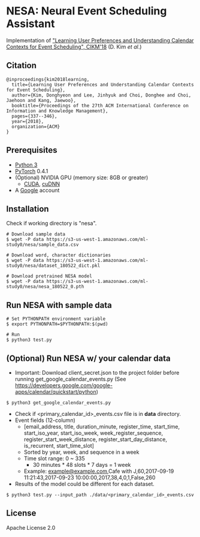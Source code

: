 # NESA: Neural Event Scheduling Assistant
Implementation of ["Learning User Preferences and Understanding Calendar Contexts for Event Scheduling", CIKM'18](https://arxiv.org/abs/1809.01316) (D. Kim _et al_.)

## Citation
```
@inproceedings{kim2018learning,
  title={Learning User Preferences and Understanding Calendar Contexts for Event Scheduling},
  author={Kim, Donghyeon and Lee, Jinhyuk and Choi, Donghee and Choi, Jaehoon and Kang, Jaewoo},
  booktitle={Proceedings of the 27th ACM International Conference on Information and Knowledge Management},
  pages={337--346},
  year={2018},
  organization={ACM}
}
```

## Prerequisites
* [Python 3](https://www.python.org/downloads/)
* [PyTorch](http://pytorch.org/) 0.4.1
* (Optional) NVIDIA GPU (memory size: 8GB or greater)
    * [CUDA](https://developer.nvidia.com/cuda-downloads), [cuDNN](https://developer.nvidia.com/cudnn)
* A [Google](https://www.google.com) account

## Installation
Check if working directory is "nesa".
```
# Download sample data
$ wget -P data https://s3-us-west-1.amazonaws.com/ml-study0/nesa/sample_data.csv

# Download word, character dictionaries
$ wget -P data https://s3-us-west-1.amazonaws.com/ml-study0/nesa/dataset_180522_dict.pkl

# Download pretrained NESA model
$ wget -P data https://s3-us-west-1.amazonaws.com/ml-study0/nesa/nesa_180522_0.pth
```

## Run NESA with sample data
```
# Set PYTHONPATH environment variable
$ export PYTHONPATH=$PYTHONPATH:$(pwd)

# Run
$ python3 test.py
```

## (Optional) Run NESA w/ your calendar data
* Important: Download client_secret.json to the project folder before running get_google_calendar_events.py
(See https://developers.google.com/google-apps/calendar/quickstart/python)
```
$ python3 get_google_calendar_events.py
```
* Check if <primary_calendar_id>_events.csv file is in __data__ directory.
* Event fields (12-column)
    * \[email_address, title, duration_minute, register_time, start_time, start_iso_year, start_iso_week, week_register_sequence, register_start_week_distance, register_start_day_distance, is_recurrent, start_time_slot\]
    * Sorted by year, week, and sequence in a week
    * Time slot range: 0 ~ 335
        * 30 minutes * 48 slots * 7 days = 1 week
    * Example: example@example.com,Cafe with J,60,2017-09-19 11:21:43,2017-09-23 10:00:00,2017,38,4,0,1,False,260
* Results of the model could be different for each dataset.
```
$ python3 test.py --input_path ./data/<primary_calendar_id>_events.csv
```

## License
Apache License 2.0
